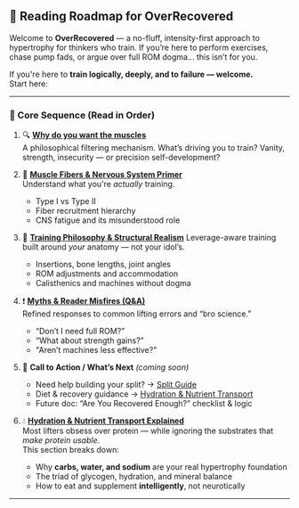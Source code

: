 ## 🧭 Reading Roadmap for OverRecovered

Welcome to **OverRecovered** — a no-fluff, intensity-first approach to hypertrophy for thinkers who train. If you’re here to perform exercises, chase pump fads, or argue over full ROM dogma… this isn’t for you.

If you're here to **train logically, deeply, and to failure — welcome.**  
Start here:

---

### 📂 Core Sequence (Read in Order)

1. 🔍 **[Why do you want the muscles](./Why%20do%20you%20want%20the%20muscles.md)**  
   A philosophical filtering mechanism. What’s driving you to train? Vanity, strength, insecurity — or precision self-development?

2. 🧠 **[Muscle Fibers & Nervous System Primer](./01_Muscle_Fibers_Primer.md)**  
   Understand what you're *actually* training.  
   - Type I vs Type II  
   - Fiber recruitment hierarchy  
   - CNS fatigue and its misunderstood role

3. 🦴 **[Training Philosophy & Structural Realism](./Training%20Philosophy%20%26%20Structural%20Realism.md)**
   Leverage-aware training built around *your* anatomy — not your idol’s.  
   - Insertions, bone lengths, joint angles  
   - ROM adjustments and accommodation  
   - Calisthenics and machines without dogma

4. ❗ **[Myths & Reader Misfires (Q&A)](./Myths%20&%20Reader%20Misfires.md)**  
   Refined responses to common lifting errors and “bro science.”  
   - “Don’t I need full ROM?”  
   - “What about strength gains?”  
   - "Aren’t machines less effective?"

5. 🚀 **Call to Action / What’s Next** *(coming soon)*  
   - Need help building your split? → [Split Guide](./Goto%20split.md)  
   - Diet & recovery guidance → [Hydration & Nutrient Transport](./Hydration%20&%20Nutrient%20Transport%20Essentials.md)  
   - Future doc: “Are You Recovered Enough?” checklist & logic
  
6. 💧 **[Hydration & Nutrient Transport Explained](./Hydration_Nutrient_Transport.md)**  
   Most lifters obsess over protein — while ignoring the substrates that *make protein usable*.  
   This section breaks down:  
   - Why **carbs, water, and sodium** are your real hypertrophy foundation  
   - The triad of glycogen, hydration, and mineral balance  
   - How to eat and supplement **intelligently**, not neurotically  

---
